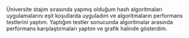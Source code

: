 Üniversite stajım sırasında yapmış olduğum hash algoritmaları uygulamalarını eşit koşullarda uyguladım ve algoritmaların performans testlerini yaptım. Yaptığım testler sonucunda algoritmalar arasında performans karşılaştırmaları yaptım ve grafik halinde gösterdim.
